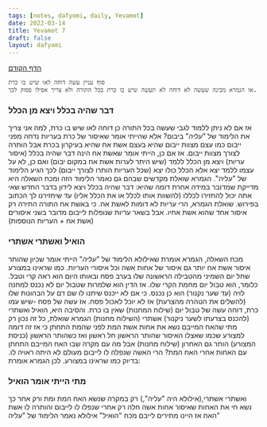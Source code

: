 ```yaml
---
tags: [notes, dafyomi, daily, Yevamot] 
date: 2022-03-14
title: Yevamot 7
draft: false
layout: dafyomi
---
```


[הדף הקודם](../2022-03-13)

```ad-warning
סוף עניין עשה דוחה לאו שיש בו כרת
אז הגמרא מבינה שעשה לא דוחה לא תעשה שיש בו כרת בכל התורה ולא צריך אפילו פסוק לכך. 
```

### דבר שהיה בכלל ויצא מן הכלל 
אז אם לא ניתן ללמוד לגבי שעשה בכל התורה כן דוחה לאו שיש בו כרת, למה אני צריך את הלימוד של "*עליה*" ביבום? אלא שהייתי אומר שאיסור של כרת בעריות נדחה מפני ייבום כמו עצם מצוות ייבום שהיא בעצם אשת אח שהיא בעיקרון בכרת אבל הותרה לצורך מצוות ייבום. אז אם כן, הייתי אומר שאשת אח הינה דבר שהיה בכלל (איסור עריות) ויצא מן הכלל ללמד (שיש היתר לערות אשת אח במקום יבום) ואם כן, לא על עצמו ללמד יצא אלא הכלל כולו יצא (שכל העריות הותרו לצורך ייבום) לכך הגיע הלימוד של "עליה".
הגמרא שואלת מקדשים שבהם גם נאמר הלימוד הזה ומכח השאלה היא מדייקת שמדובר במידה אחרת דומה שהיא: דבר שהיה בכלל ויצא לידון בדבר החדש שאי אתה יכול להחזירו לכללו (להשוות אותו לכלל או את הכלל אליו) עד שיחזירנו לך הכתוב בפירוש.
שואלת הגמרא, הרי עריות לא דומות לאשת אח. כי באשת אח התורה התירה רק איסור אחד שהוא אשת אחיו. אבל בשאר עריות שנופלות לייבום מדובר בשני איסורים (אשת אח + העריות הנוספות)
### הואיל ואשתרי אשתרי
מכח השאלה, הגמרא אומרת שאילולא הלימוד של "*עליה*" הייתי אומר שכיון שהותר איסור אשת אח יותר גם איסור של אחות אשה וכל איסורי העריות.
כמו שראינו במצורע שחל יום השמיני מהטבילה הראשונה שלו בערב פסח ובאותו היום הוא ראה קרי וטבל. כלומר, הוא טבול יום מחמת הקרי שלו. אז הדין הוא שלמרות שטבול יום לא נכנס למחנה לויה (עד שער נקנור) הוא כן נכנס. כי אם לא ייכנס שיתנו לו שם דם על הבהונות שלו (להשלים את הטהרה מהצרעת) אז לא יוכל לאכול פסח. אז עשה של פסח -שיש עמו כרת, דוחה עשה של טבול יום (שילוח המחנות) שאין בו כרת. והסיבה היא, הואיל ואשתרי (להכנס בצרעתו לשער ניקנור) אשתרי (השילוח מחנות) 
הגמרא שואלת, כל זה נכון רק מתי שהאח המייבם נשא את אחות אשת המת לפני שהמת התחתן כי אז זה דומה למצורע שכמו שאצלו האיסור שהותר הראשון חל ראשון ואז כשהותר הראשון (כניסת המצורע) הותר גם האחרון (שילוח מחנות) אבל מה עם מקרה שבו האח המייבם התחתן עם האחות אחרי האח המת? הרי האשה שנפלה לו לייבום מעולם לא היתה ראויה לו.
בדיוק כמו שראינו במצורע.
לכן הגמרא אומרת:
### מתי הייתי אומר הואיל
ואשתרי אשתרי,(אילולא היה "עליה",) רק במקרה שנשא האח המת ומת ורק אחר כך נשא חי את האחות שאיסור אחות אשה חלה רק אחרי שנפלו לו לייבום והותרה לו אשת האח אז היינו מתירים לייבם מכח "הואיל" אילולא נאמר הלימוד של "עליה"